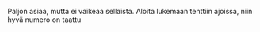 Paljon asiaa, mutta ei vaikeaa sellaista. Aloita lukemaan tenttiin ajoissa, niin hyvä numero on taattu